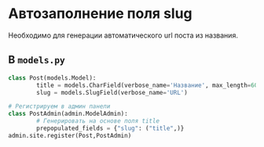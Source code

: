 # Автозаполнение поля slug

Необходимо для генерации автоматического url поста из названия.  

## В `models.py`

```python
class Post(models.Model):
        title = models.CharField(verbose_name='Название', max_length=60)
        slug = models.SlugField(verbose_name='URL')

# Регистрируем в админ панели
class PostAdmin(admin.ModelAdmin):
        # Генерировать на основе поля title
        prepopulated_fields = {"slug": ("title",)}
admin.site.register(Post,PostAdmin)
```
